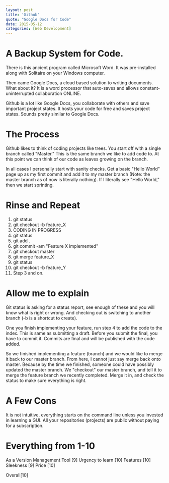 ```yaml
---
layout: post
title: 'Github'
quote: "Google Docs for Code"
date: 2015-05-12
categories: [Web Development]
---
```


# A Backup System for Code.
There is this ancient program called Microsoft Word. It was pre-installed along with Solitaire on your Windows computer.

Then came Google Docs, a cloud based solution to writing documents. What about it? It is a word processor that auto-saves and allows constant-uninterrupted collaboration ONLINE.

Github is a lot like Google Docs, you collaborate with others and save important project states. It hosts your code for free and saves project states. Sounds pretty similar to Google Docs.

# The Process
Github likes to think of coding projects like trees. You start off with a single branch called "Master." This is the same branch we like to add code to. At this point we can think of our code as leaves growing on the branch.

In all cases I personally start with sanity checks. Get a basic "Hello World" page up as my first commit and add it to my master branch (Note: the master branch as of now is literally nothing). If I literally see "Hello World," then we start sprinting.

# Rinse and Repeat

1. git status
2. git checkout -b feature_X
3. CODING IN PROGRESS
4. git status
5. git add .
6. git commit -am "Feature X implemented"
7. git checkout master
8. git merge feature_X
9. git status
10. git checkout -b feature_Y
11. Step 3 and on.

# Allow me to explain

Git status is asking for a status report, see enough of these and you will know what is right or wrong. And checking out is switching to another branch (-b is a shortcut to create).

One you finish implementing your feature, run step 4 to add the code to the index. This is same as submitting a draft. Before you submit the final, you have to commit it. Commits are final and will be published with the code added.

So we finished implementing a feature (branch) and we would like to merge it back to our master branch. From here, I cannot just say merge back onto master. Because by the time we finished, someone could have possibly updated the master branch. We "checkout" our master branch, and tell it to merge the feature branch we recently completed. Merge it in, and check the status to make sure everything is right.

# A Few Cons
It is not intuitive, everything starts on the command line unless you invested in learning a GUI. All your repositories (projects) are public without paying for a subscription.

# Everything from 1-10
As a Version Management Tool [9]
Urgency to learn [10]
Features [10]
Sleekness [9]
Price [10]

Overall[10]







[DD]:http://www.reddit.com/r/trackers/comments/hrgmv/tracker_with_pdfsebooks_of_college_textbooks/c1xrq44
